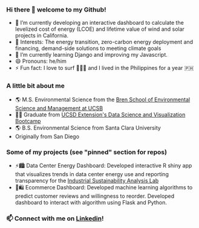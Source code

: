### Hi there 👋 welcome to my Github!

- 🔭 I’m currently developing an interactive dashboard to calculate the levelized cost of energy (LCOE) and lifetime value of wind and solar projects in California.
- 🧐 Interests: The energy transition, zero-carbon energy deployment and financing, demand-side solutions to meeting climate goals
- 🌱 I’m currently learning Django and improving my Javascript.
- 😄 Pronouns: he/him
- ⚡ Fun fact: I love to surf 🌊🏄‍♂️ and I lived in the Philippines for a year 🇵🇭

### A little bit about me

- 🌎 M.S. Environmental Science from the [Bren School of Environmental Science and Management at UCSB](https://bren.ucsb.edu/masters-programs/master-environmental-science-and-management)
- 👨‍💻 Graduate from [UCSD Extension's Data Science and Visualization Bootcamp](https://bootcamp.extension.ucsd.edu/data/)
- 🌎 B.S. Environmental Science from Santa Clara University
- Originally from San Diego

### Some of my projects (see "pinned" section for repos)

- ⚡️🏙 Data Center Energy Dashboard: Developed interactive R shiny app that visualizes trends in data center energy use and reporting transparency for the [Industrial Sustainability Analysis Lab](https://carlobroderick.wixsite.com/isalab)
- 🛒🛍 Ecommerce Dashboard: Developed machine learning algorithms to predict customer reviews and willingness to reorder. Developed dashboard to interact with algorithm using Flask and Python.

### 📫 Connect with me on [Linkedin](https://www.linkedin.com/in/thomaswheeler94/)!

<!--
**Tbwheeler94/Tbwheeler94** is a ✨ _special_ ✨ repository because its `README.md` (this file) appears on your GitHub profile.

Here are some ideas to get you started:

- 🔭 I’m currently working on ...
- 🌱 I’m currently learning ...
- 👯 I’m looking to collaborate on ...
- 🤔 I’m looking for help with ...
- 💬 Ask me about ...
- 📫 How to reach me: ...
- 😄 Pronouns: ...
- ⚡ Fun fact: ...
-->
